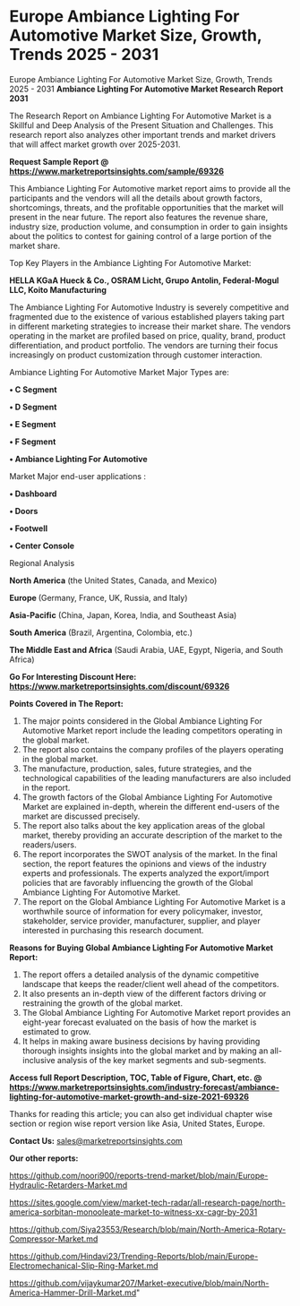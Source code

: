 # Europe Ambiance Lighting For Automotive Market Size, Growth, Trends 2025 - 2031
 Europe Ambiance Lighting For Automotive Market Size, Growth, Trends 2025 - 2031
<strong>Ambiance Lighting For Automotive Market Research Report 2031</strong>

The Research Report on Ambiance Lighting For Automotive Market is a Skillful and Deep Analysis of the Present Situation and Challenges. This research report also analyzes other important trends and market drivers that will affect market growth over 2025-2031.

<strong>Request Sample Report @ <a href=https://www.marketreportsinsights.com/sample/69326>https://www.marketreportsinsights.com/sample/69326</a></strong>

This Ambiance Lighting For Automotive market report aims to provide all the participants and the vendors will all the details about growth factors, shortcomings, threats, and the profitable opportunities that the market will present in the near future. The report also features the revenue share, industry size, production volume, and consumption in order to gain insights about the politics to contest for gaining control of a large portion of the market share.

Top Key Players in the Ambiance Lighting For Automotive Market:

<strong>HELLA KGaA Hueck & Co., OSRAM Licht, Grupo Antolin, Federal-Mogul LLC, Koito Manufacturing</strong>

The Ambiance Lighting For Automotive Industry is severely competitive and fragmented due to the existence of various established players taking part in different marketing strategies to increase their market share. The vendors operating in the market are profiled based on price, quality, brand, product differentiation, and product portfolio. The vendors are turning their focus increasingly on product customization through customer interaction.

Ambiance Lighting For Automotive Market Major Types are:

<strong>• C Segment

• D Segment

• E Segment

• F Segment

• Ambiance Lighting For Automotive</strong>

Market Major end-user applications :

<strong>• Dashboard

• Doors

• Footwell

• Center Console</strong>

Regional Analysis

</u><strong><b>North America</b></strong> (the United States, Canada, and Mexico)

<strong><b>Europe </b></strong>(Germany, France, UK, Russia, and Italy)

<strong><b>Asia-Pacific</b></strong> (China, Japan, Korea, India, and Southeast Asia)

<strong><b>South America</b></strong> (Brazil, Argentina, Colombia, etc.)

<strong><b>The Middle East and Africa</b></strong> (Saudi Arabia, UAE, Egypt, Nigeria, and South Africa)

<strong>Go For Interesting Discount Here: <a href=https://www.marketreportsinsights.com/discount/69326>https://www.marketreportsinsights.com/discount/69326</a></strong>

<strong>Points Covered in The Report:</strong>
<ol>
  <li>The major points considered in the Global Ambiance Lighting For Automotive Market report include the leading competitors operating in the global market.</li>
  <li>The report also contains the company profiles of the players operating in the global market.</li>
  <li>The manufacture, production, sales, future strategies, and the technological capabilities of the leading manufacturers are also included in the report.</li>
  <li>The growth factors of the Global Ambiance Lighting For Automotive Market are explained in-depth, wherein the different end-users of the market are discussed precisely.</li>
  <li>The report also talks about the key application areas of the global market, thereby providing an accurate description of the market to the readers/users.</li>
  <li>The report incorporates the SWOT analysis of the market. In the final section, the report features the opinions and views of the industry experts and professionals. The experts analyzed the export/import policies that are favorably influencing the growth of the Global Ambiance Lighting For Automotive Market.</li>
  <li>The report on the Global Ambiance Lighting For Automotive Market is a worthwhile source of information for every policymaker, investor, stakeholder, service provider, manufacturer, supplier, and player interested in purchasing this research document.</li>
</ol>
<strong>Reasons for Buying Global Ambiance Lighting For Automotive Market Report:</strong>

<ol>
  <li>The report offers a detailed analysis of the dynamic competitive landscape that keeps the reader/client well ahead of the competitors.</li>
  <li>It also presents an in-depth view of the different factors driving or restraining the growth of the global market.</li>
  <li>The Global Ambiance Lighting For Automotive Market report provides an eight-year forecast evaluated on the basis of how the market is estimated to grow.</li>
  <li>It helps in making aware business decisions by having providing thorough insights insights into the global market and by making an all-inclusive analysis of the key market segments and sub-segments.</li>
</ol>
<strong>Access full Report Description, TOC, Table of Figure, Chart, etc. @ <a href=https://www.marketreportsinsights.com/industry-forecast/ambiance-lighting-for-automotive-market-growth-and-size-2021-69326>https://www.marketreportsinsights.com/industry-forecast/ambiance-lighting-for-automotive-market-growth-and-size-2021-69326</a></strong>


Thanks for reading this article; you can also get individual chapter wise section or region wise report version like Asia, United States, Europe.

<strong>Contact Us:</strong>
sales@marketreportsinsights.com

<strong>Our other reports:</strong>

<a href=https://github.com/noori900/reports-trend-market/blob/main/Europe-Hydraulic-Retarders-Market.md>https://github.com/noori900/reports-trend-market/blob/main/Europe-Hydraulic-Retarders-Market.md</a>

<a href=https://sites.google.com/view/market-tech-radar/all-research-page/north-america-sorbitan-monooleate-market-to-witness-xx-cagr-by-2031>https://sites.google.com/view/market-tech-radar/all-research-page/north-america-sorbitan-monooleate-market-to-witness-xx-cagr-by-2031</a>

<a href=https://github.com/Siya23553/Research/blob/main/North-America-Rotary-Compressor-Market.md>https://github.com/Siya23553/Research/blob/main/North-America-Rotary-Compressor-Market.md</a>

<a href=https://github.com/Hindavi23/Trending-Reports/blob/main/Europe-Electromechanical-Slip-Ring-Market.md>https://github.com/Hindavi23/Trending-Reports/blob/main/Europe-Electromechanical-Slip-Ring-Market.md</a>

<a href=https://github.com/vijaykumar207/Market-executive/blob/main/North-America-Hammer-Drill-Market.md>https://github.com/vijaykumar207/Market-executive/blob/main/North-America-Hammer-Drill-Market.md</a>"
